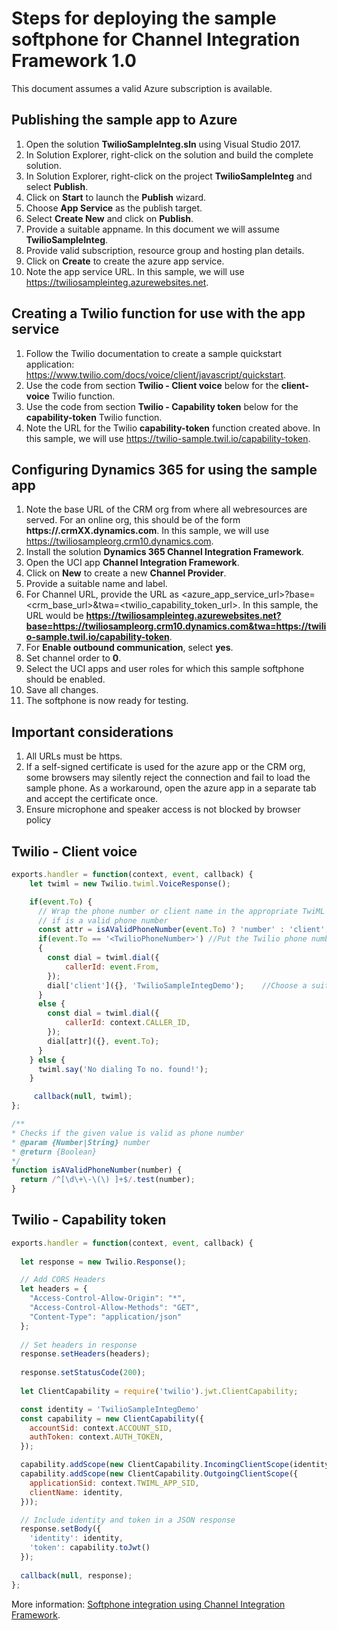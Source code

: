 # Steps for deploying the sample softphone for Channel Integration Framework 1.0

This document assumes a valid Azure subscription is available.

## Publishing the sample app to Azure

1. Open the solution **TwilioSampleInteg.sln** using Visual Studio 2017.
2. In Solution Explorer, right-click on the solution and build the complete solution.
3. In Solution Explorer, right-click on the project **TwilioSampleInteg**  and select **Publish**.
4. Click on **Start** to launch the **Publish** wizard.
5. Choose **App Service** as the publish target.
6. Select **Create New** and click on **Publish**.
7. Provide a suitable appname. In this document we will assume **TwilioSampleInteg**.
8. Provide valid subscription, resource group and hosting plan details.
9. Click on **Create** to create the azure app service.
10. Note the app service URL. In this sample, we will use https://twiliosampleinteg.azurewebsites.net.

## Creating a Twilio function for use with the app service

1. Follow the Twilio documentation to create a sample quickstart application: https://www.twilio.com/docs/voice/client/javascript/quickstart.
2. Use the code from section **Twilio - Client voice** below for the **client-voice** Twilio function.
3. Use the code from section **Twilio - Capability token** below for the **capability-token** Twilio function.
4. Note the URL for the Twilio **capability-token** function created above. In this sample, we will use https://twilio-sample.twil.io/capability-token.

## Configuring Dynamics 365 for using the sample app

1. Note the base URL of the CRM org from where all webresources are served. For an online org, this should be of the form **https://<orgname>.crmXX.dynamics.com**. In this sample, we will use https://twiliosampleorg.crm10.dynamics.com.
2. Install the solution **Dynamics 365 Channel Integration Framework**.
3. Open the UCI app **Channel Integration Framework**.
4. Click on **New** to create a new **Channel Provider**.
5. Provide a suitable name and label.
6. For Channel URL, provide the URL as <azure_app_service_url>?base=<crm_base_url>&twa=<twilio_capability_token_url>. In this sample, the URL would be **https://twiliosampleinteg.azurewebsites.net?base=https://twiliosampleorg.crm10.dynamics.com&twa=https://twilio-sample.twil.io/capability-token**.
7. For **Enable outbound communication**, select **yes**.
8. Set channel order to **0**.
9. Select the UCI apps and user roles for which this sample softphone should be enabled.
10. Save all changes.
11. The softphone is now ready for testing.

## Important considerations

1. All URLs must be https.
2. If a self-signed certificate is used for the azure app or the CRM org, some browsers may silently reject the connection and fail to load the sample phone. As a workaround, open the azure app in a separate tab and accept the certificate once.
3. Ensure microphone and speaker access is not blocked by browser policy

## Twilio - Client voice

```JavaScript
exports.handler = function(context, event, callback) {
    let twiml = new Twilio.twiml.VoiceResponse();

    if(event.To) {
      // Wrap the phone number or client name in the appropriate TwiML verb
      // if is a valid phone number
      const attr = isAValidPhoneNumber(event.To) ? 'number' : 'client';
      if(event.To == '<TwilioPhoneNumber>')	//Put the Twilio phone number to be used for this sample here
      {
        const dial = twiml.dial({
            callerId: event.From,
        });
        dial['client']({}, 'TwilioSampleIntegDemo');    //Choose a suitable client name here
      }
      else {
        const dial = twiml.dial({
            callerId: context.CALLER_ID,
        });
        dial[attr]({}, event.To);
      }
    } else {
      twiml.say('No dialing To no. found!');
    }

     callback(null, twiml);
};

/**
* Checks if the given value is valid as phone number
* @param {Number|String} number
* @return {Boolean}
*/
function isAValidPhoneNumber(number) {
  return /^[\d\+\-\(\) ]+$/.test(number);
}
```

## Twilio - Capability token

```JavaScript
exports.handler = function(context, event, callback) {
  
  let response = new Twilio.Response();

  // Add CORS Headers
  let headers = {
    "Access-Control-Allow-Origin": "*",
    "Access-Control-Allow-Methods": "GET",
    "Content-Type": "application/json"
  };
    
  // Set headers in response
  response.setHeaders(headers);
  
  response.setStatusCode(200);
  
  let ClientCapability = require('twilio').jwt.ClientCapability;

  const identity = 'TwilioSampleIntegDemo'
  const capability = new ClientCapability({
    accountSid: context.ACCOUNT_SID,
    authToken: context.AUTH_TOKEN,
  });

  capability.addScope(new ClientCapability.IncomingClientScope(identity));
  capability.addScope(new ClientCapability.OutgoingClientScope({
    applicationSid: context.TWIML_APP_SID,
    clientName: identity,
  }));

  // Include identity and token in a JSON response
  response.setBody({
    'identity': identity,
    'token': capability.toJwt()
  });
  
  callback(null, response);
};
```

More information: [Softphone integration using Channel Integration Framework](https://docs.microsoft.com/en-us/dynamics365/customer-engagement/developer/channel-integration-framework/sample-softphone-integration).
